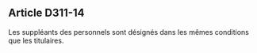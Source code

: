 ## Article D311-14

Les suppléants des personnels sont désignés dans les mêmes conditions que les titulaires.

